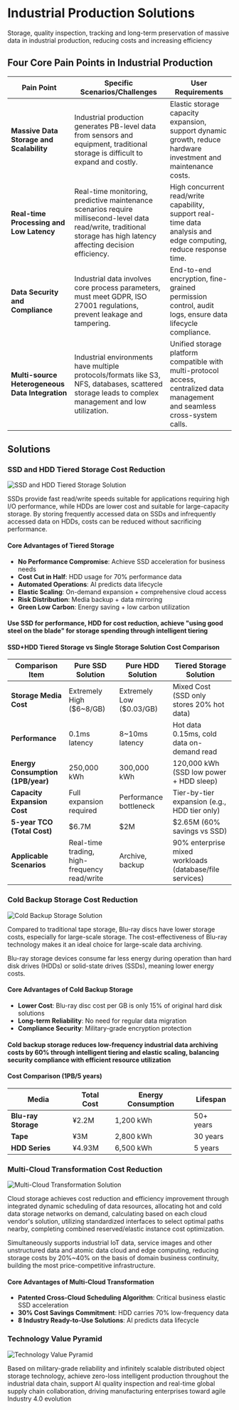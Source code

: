 # Industrial Production Solutions

Storage, quality inspection, tracking and long-term preservation of massive data in industrial production, reducing costs and increasing efficiency

## Four Core Pain Points in Industrial Production

| Pain Point | Specific Scenarios/Challenges | User Requirements |
|------------|------------------------------|-------------------|
| **Massive Data Storage and Scalability** | Industrial production generates PB-level data from sensors and equipment, traditional storage is difficult to expand and costly. | Elastic storage capacity expansion, support dynamic growth, reduce hardware investment and maintenance costs. |
| **Real-time Processing and Low Latency** | Real-time monitoring, predictive maintenance scenarios require millisecond-level data read/write, traditional storage has high latency affecting decision efficiency. | High concurrent read/write capability, support real-time data analysis and edge computing, reduce response time. |
| **Data Security and Compliance** | Industrial data involves core process parameters, must meet GDPR, ISO 27001 regulations, prevent leakage and tampering. | End-to-end encryption, fine-grained permission control, audit logs, ensure data lifecycle compliance. |
| **Multi-source Heterogeneous Data Integration** | Industrial environments have multiple protocols/formats like S3, NFS, databases, scattered storage leads to complex management and low utilization. | Unified storage platform compatible with multi-protocol access, centralized data management and seamless cross-system calls. |

## Solutions

### SSD and HDD Tiered Storage Cost Reduction

![SSD and HDD Tiered Storage Solution](./images/ssd-hdd-solution.png)

SSDs provide fast read/write speeds suitable for applications requiring high I/O performance, while HDDs are lower cost and suitable for large-capacity storage. By storing frequently accessed data on SSDs and infrequently accessed data on HDDs, costs can be reduced without sacrificing performance.

#### Core Advantages of Tiered Storage

- **No Performance Compromise**: Achieve SSD acceleration for business needs
- **Cost Cut in Half**: HDD usage for 70% performance data
- **Automated Operations**: AI predicts data lifecycle
- **Elastic Scaling**: On-demand expansion + comprehensive cloud access
- **Risk Distribution**: Media backup + data mirroring
- **Green Low Carbon**: Energy saving + low carbon utilization

#### Use SSD for performance, HDD for cost reduction, achieve "using good steel on the blade" for storage spending through intelligent tiering

#### SSD+HDD Tiered Storage vs Single Storage Solution Cost Comparison

| Comparison Item | Pure SSD Solution | Pure HDD Solution | Tiered Storage Solution |
|-----------------|-------------------|-------------------|------------------------|
| **Storage Media Cost** | Extremely High ($6~8/GB) | Extremely Low ($0.03/GB) | Mixed Cost (SSD only stores 20% hot data) |
| **Performance** | 0.1ms latency | 8~10ms latency | Hot data 0.15ms, cold data on-demand read |
| **Energy Consumption (1PB/year)** | 250,000 kWh | 300,000 kWh | 120,000 kWh (SSD low power + HDD sleep) |
| **Capacity Expansion Cost** | Full expansion required | Performance bottleneck | Tier-by-tier expansion (e.g., HDD tier only) |
| **5-year TCO (Total Cost)** | $6.7M | $2M | $2.65M (60% savings vs SSD) |
| **Applicable Scenarios** | Real-time trading, high-frequency read/write | Archive, backup | 90% enterprise mixed workloads (database/file services) |

### Cold Backup Storage Cost Reduction

![Cold Backup Storage Solution](./images/cold-backup-solution.png)

Compared to traditional tape storage, Blu-ray discs have lower storage costs, especially for large-scale storage. The cost-effectiveness of Blu-ray technology makes it an ideal choice for large-scale data archiving.

Blu-ray storage devices consume far less energy during operation than hard disk drives (HDDs) or solid-state drives (SSDs), meaning lower energy costs.

#### Core Advantages of Cold Backup Storage

- **Lower Cost**: Blu-ray disc cost per GB is only 15% of original hard disk solutions
- **Long-term Reliability**: No need for regular data migration
- **Compliance Security**: Military-grade encryption protection

#### Cold backup storage reduces low-frequency industrial data archiving costs by 60% through intelligent tiering and elastic scaling, balancing security compliance with efficient resource utilization

#### Cost Comparison (1PB/5 years)

| Media | Total Cost | Energy Consumption | Lifespan |
|-------|------------|-------------------|----------|
| **Blu-ray Storage** | ¥2.2M | 1,200 kWh | 50+ years |
| **Tape** | ¥3M | 2,800 kWh | 30 years |
| **HDD Series** | ¥4.93M | 6,500 kWh | 5 years |

### Multi-Cloud Transformation Cost Reduction

![Multi-Cloud Transformation Solution](./images/multi-cloud-solution.png)

Cloud storage achieves cost reduction and efficiency improvement through integrated dynamic scheduling of data resources, allocating hot and cold data storage networks on demand, calculating based on each cloud vendor's solution, utilizing standardized interfaces to select optimal paths nearby, completing combined reserved/elastic instance cost optimization.

Simultaneously supports industrial IoT data, service images and other unstructured data and atomic data cloud and edge computing, reducing storage costs by 20%~40% on the basis of domain business continuity, building the most price-competitive infrastructure.

#### Core Advantages of Multi-Cloud Transformation

- **Patented Cross-Cloud Scheduling Algorithm**: Critical business elastic SSD acceleration
- **30% Cost Savings Commitment**: HDD carries 70% low-frequency data
- **8 Industry Ready-to-Use Solutions**: AI predicts data lifecycle

### Technology Value Pyramid

![Technology Value Pyramid](./images/tech-value-pyramid.png)

Based on military-grade reliability and infinitely scalable distributed object storage technology, achieve zero-loss intelligent production throughout the industrial data chain, support AI quality inspection and real-time global supply chain collaboration, driving manufacturing enterprises toward agile Industry 4.0 evolution
